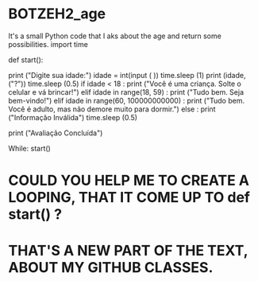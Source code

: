 # BOTZEH2_age
It's a small Python code that I aks about the age and return some possibilities.
import time

def start():
    
print ("Digite sua idade:")
idade = int(input ( ))
time.sleep (1)
print (idade,("?"))
time.sleep (0.5)
if idade < 18 :
    print ("Você é uma criança. Solte o celular e vá brincar!")
elif idade in range(18, 59) :
    print ("Tudo bem. Seja bem-vindo!")
elif idade in range(60, 100000000000) :
    print ("Tudo bem. Você é adulto, mas não demore muito para dormir.")
else :
    print ("Informação Inválida")
time.sleep (0.5)

print ("Avaliação Concluída")
    
While:
    start()

# COULD YOU HELP ME TO CREATE A LOOPING, THAT IT COME UP TO def start() ?

# THAT'S A NEW PART OF THE TEXT, ABOUT MY GITHUB CLASSES.
